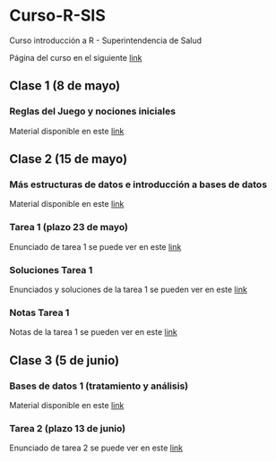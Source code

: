 # Curso-R-SIS
Curso introducción a R - Superintendencia de Salud

Página del curso en el siguiente [link](https://noliverop.github.io/Curso-R-SIS)

## Clase 1 (8 de mayo)
### Reglas del Juego y nociones iniciales
Material disponible en este [link](https://noliverop.github.io/Curso-R-SIS/sesion_1_presentacion.html)

## Clase 2 (15 de mayo)
### Más estructuras de datos e introducción a bases de datos
Material disponible en este [link](https://noliverop.github.io/Curso-R-SIS/sesion_2_presentacion.html)

### Tarea 1 (plazo 23 de mayo)
Enunciado de tarea 1 se puede ver en este [link](https://noliverop.github.io/Curso-R-SIS/tarea_1.html)

### Soluciones Tarea 1 
Enunciados y soluciones de la tarea 1 se pueden ver en este [link](https://noliverop.github.io/Curso-R-SIS/tarea_1_solucion.html)

### Notas Tarea 1 
Notas de la tarea 1 se pueden ver en este [link](https://noliverop.github.io/Curso-R-SIS/notas_tarea_1.html)

## Clase 3 (5 de junio)
### Bases de datos 1 (tratamiento y análisis)
Material disponible en este [link](https://noliverop.github.io/Curso-R-SIS/sesion_3_presentacion.html)

### Tarea 2 (plazo 13 de junio)
Enunciado de tarea 2 se puede ver en este [link](https://noliverop.github.io/Curso-R-SIS/tarea_2_enunciado.html)
